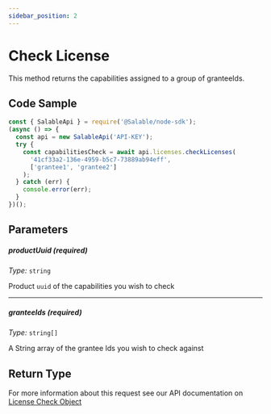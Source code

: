 ```yaml
---
sidebar_position: 2
---
```


# Check License

This method returns the capabilities assigned to a group of granteeIds.

## Code Sample

```typescript
const { SalableApi } = require('@Salable/node-sdk');
(async () => {
  const api = new SalableApi('API-KEY');
  try {
    const capabilitiesCheck = await api.licenses.checkLicenses(
      '41cf33a2-136e-4959-b5c7-73889ab94eff',
      ['grantee1', 'grantee2']
    );
  } catch (err) {
    console.error(err);
  }
})();
```

## Parameters

##### productUuid (_required_)

_Type:_ `string`

Product `uuid` of the capabilities you wish to check

---

##### granteeIds (_required_)

_Type:_ `string[]`

A String array of the grantee Ids you wish to check against

## Return Type

For more information about this request see our API documentation on [License Check Object](https://docs.salable.app/api#tag/Licenses/operation/getLicenseCheck)
